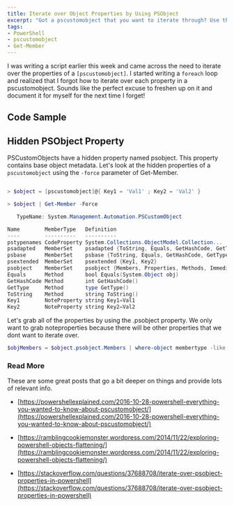 ```yaml
---
title: Iterate over Object Properties by Using PSObject
excerpt: "Got a pscustomobject that you want to iterate through? Use the .psobject hidden property!"
tags:
- PowerShell
- pscustomobject
- Get-Member
---
```


I was writing a script earlier this week and came across the need to iterate over the properties of a `[pscustomobject]`. I started writing a `foreach` loop and realized that I forgot how to iterate over each property in a pscustomobject. Sounds like the perfect excuse to freshen up on it and document it for myself for the next time I forget!

## Code Sample

<script src="https://gist.github.com/AndrewPla/650209134a3ea887a31104085628bd9c.js"></script>

## Hidden PSObject Property

PSCustomObjects have a hidden property named psobject. This property contains base object metadata. Let's look at the hidden properties of a `pscustomobject` using the `-force` parameter of Get-Member.

```powershell

> $object = [pscustomobject]@{ Key1 = 'Val1' ; Key2 = 'Val2' }

> $object | Get-Member -Force

   TypeName: System.Management.Automation.PSCustomObject

Name        MemberType   Definition
----        ----------   ----------
pstypenames CodeProperty System.Collections.ObjectModel.Collection...
psadapted   MemberSet    psadapted {ToString, Equals, GetHashCode, GetType}
psbase      MemberSet    psbase {ToString, Equals, GetHashCode, GetType}
psextended  MemberSet    psextended {Key1, Key2}
psobject    MemberSet    psobject {Members, Properties, Methods, ImmediateB...
Equals      Method       bool Equals(System.Object obj)
GetHashCode Method       int GetHashCode()
GetType     Method       type GetType()
ToString    Method       string ToString()
Key1        NoteProperty string Key1=Val1
Key2        NoteProperty string Key2=Val2
```

Let's grab all of the properties by using the .psobject property. We only want to grab noteproperties because there will be other properties that we dont want to iterate over.
```powershell
$objMembers = $object.psobject.Members | where-object membertype -like 'noteproperty'
```

### Read More

These are some great posts that go a bit deeper on things and provide lots of relevant info.

- [https://powershellexplained.com/2016-10-28-powershell-everything-you-wanted-to-know-about-pscustomobject/](https://powershellexplained.com/2016-10-28-powershell-everything-you-wanted-to-know-about-pscustomobject/)

- [https://ramblingcookiemonster.wordpress.com/2014/11/22/exploring-powershell-objects-flattening/](https://ramblingcookiemonster.wordpress.com/2014/11/22/exploring-powershell-objects-flattening/)

- [https://stackoverflow.com/questions/37688708/iterate-over-psobject-properties-in-powershell](https://stackoverflow.com/questions/37688708/iterate-over-psobject-properties-in-powershell)